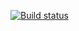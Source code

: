 [![Build status](https://ci.appveyor.com/api/projects/status/yekw8qfiug85veh5?svg=true)](https://ci.appveyor.com/project/TLyzlova/patterns)
